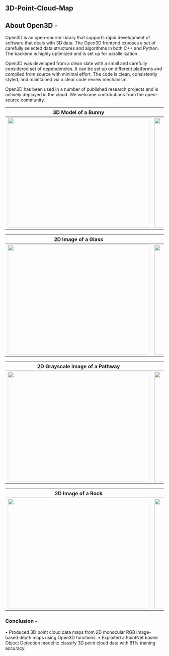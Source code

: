 ## 3D-Point-Cloud-Map

## About Open3D - 
Open3D is an open-source library that supports rapid development of software that deals with 3D data. The Open3D frontend exposes a set of carefully selected data structures and algorithms in both C++ and Python. The backend is highly optimized and is set up for parallelization. 

Open3D was developed from a clean slate with a small and carefully considered set of dependencies. It can be set up on different platforms and compiled from source with minimal effort. The code is clean, consistently styled, and maintained via a clear code review mechanism. 

Open3D has been used in a number of published research projects and is actively deployed in the cloud. We welcome contributions from the open-source community.

  3D Model of a Bunny     |  Point Cloud Data of the Bunny|
| :-----------: | :-----------: |
|   <image src="https://github.com/souvik0306/3D-Point-Cloud-Map/blob/main/Media/Bunny_3D.jpg" width="450" height="350"> | <image src="https://github.com/souvik0306/3D-Point-Cloud-Map/blob/main/Media/Bunny_3D_pcd.jpg" width="450" height="350">    |

  2D Image of a Glass     | Point Cloud Data of the Glass  |
| :-----------: | :-----------: |
|   <image src="https://github.com/souvik0306/3D-Point-Cloud-Map/blob/main/Media/bottle.jpg" width="450" height="350"> | <image src="https://github.com/souvik0306/3D-Point-Cloud-Map/blob/main/Media/point_cloud_bottle.jpg" width="450" height="350">    |

 2D Grayscale Image of a Pathway    | 3D Point Cloud Data of the Pathway |
| :-----------: | :-----------: |
|   <image src="https://github.com/souvik0306/3D-Point-Cloud-Map/blob/main/Media/path.jpg" width="450" height="350"> | <image src="https://github.com/souvik0306/3D-Point-Cloud-Map/blob/main/Media/point_cloud_path.jpg" width="450" height="350">    |

 2D Image of a Rock    | 3D Point Cloud Data of the Rock |
| :-----------: | :-----------: |
|   <image src="https://github.com/souvik0306/3D-Point-Cloud-Map/blob/main/Media/pole.jpeg" width="450" height="350"> | <image src="https://github.com/souvik0306/3D-Point-Cloud-Map/blob/main/Media/point_cloud_rock.jpg" width="450" height="350">    |
### Conclusion - 

• Produced 3D point cloud data maps from 2D monocular RGB image-based depth maps using Open3D functions. 
• Exploited a PointNet based Object Detection model to classify 3D point cloud data with 81% training accuracy.
